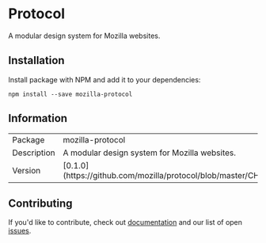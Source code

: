 # Protocol

A modular design system for Mozilla websites.

## Installation

Install package with NPM and add it to your dependencies:

`npm install --save mozilla-protocol`

## Information

<table>
<tr>
<td>Package</td><td>mozilla-protocol</td>
</tr>
<tr>
<td>Description</td>
<td>A modular design system for Mozilla websites.</td>
</tr>
<tr>
<td>Version</td>
<td>[0.1.0](https://github.com/mozilla/protocol/blob/master/CHANGELOG.md)</td>
</tr>
</table>

## Contributing

If you'd like to contribute, check out [documentation](https://github.com/mozilla/protocol/blob/master/README.md) and our list of open [issues](https://github.com/mozilla/protocol/issues).

